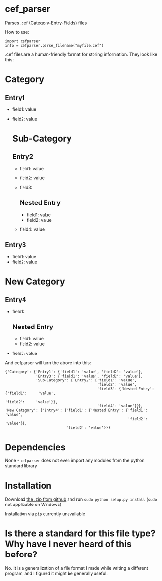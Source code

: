 # cef_parser
Parses .cef (Category-Entry-Fields) files

How to use:

    import cefparser
    info = cefparser.parse_filename("myfile.cef")

.cef files are a human-friendly format for storing information. They look like this:

Category
======

Entry1
------
- field1: value
- field2: value

    Sub-Category
    =======
    Entry2
    -----
    - field1: value
    - field2: value
    - field3:

       Nested Entry
       -----------
       - field1: value
       - field2: value

    - field4: value


Entry3
----
- field1: value
- field2: value


New Category
======

Entry4
----
- field1:

    Nested Entry
    -----
    - field1: value
    - field2: value

- field2: value



And cefparser will turn the above into this:

    {'Category': {'Entry1': {'field1': 'value', 'field2': 'value'},
                  'Entry3': {'field1': 'value', 'field2': 'value'},
                  'Sub-Category': {'Entry2': {'field1': 'value',
                                              'field2': 'value',
                                              'field3': {'Nested Entry': {'field1':     'value',
                                                                          'field2':     'value'}},
                                              'field4': 'value'}}},
    'New Category': {'Entry4': {'field1': {'Nested Entry': {'field1': 'value',
                                                            'field2': 'value'}},
                                'field2': 'value'}}}

# Dependencies

None - `cefparser` does not even import any modules from the python standard library

# Installation

Download [the .zip from github](https://github.com/erose1337/cef_parser/archive/master.zip) and run `sudo python setup.py install` (`sudo` not applicable on Windows)

Installation via `pip` currently unavailable

# Is there a standard for this file type? Why have I never heard of this before?

No. It is a generalization of a file format I made while writing a different program, and I figured it might be generally useful.
